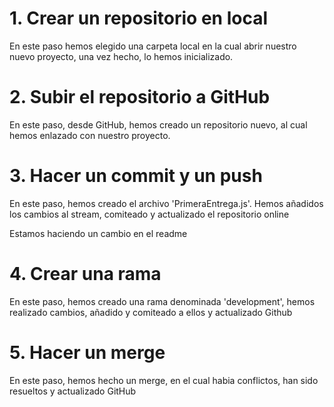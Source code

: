 # 1. Crear un repositorio en local

En este paso hemos elegido una carpeta local en la cual abrir nuestro nuevo proyecto, una vez hecho, lo hemos inicializado.

# 2. Subir el repositorio a GitHub

En este paso, desde GitHub, hemos creado un repositorio nuevo, al cual hemos enlazado con nuestro proyecto. 

# 3. Hacer un commit y un push

En este paso, hemos creado el archivo 'PrimeraEntrega.js'. Hemos añadidos los cambios al stream, comiteado y actualizado el repositorio online

Estamos haciendo un cambio en el readme

# 4. Crear una rama

En este paso, hemos creado una rama denominada 'development', hemos realizado cambios, añadido y comiteado a ellos y actualizado Github

# 5. Hacer un merge

En este paso, hemos hecho un merge, en el cual habia conflictos, han sido resueltos y actualizado GitHub